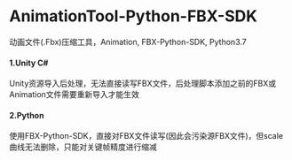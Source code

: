 # AnimationTool-Python-FBX-SDK
动画文件(.Fbx)压缩工具，Animation, FBX-Python-SDK, Python3.7

#### 1.Unity C#
Unity资源导入后处理，无法直接读写FBX文件，后处理脚本添加之前的FBX或Animation文件需要重新导入才能生效

#### 2.Python
使用FBX-Python-SDK，直接对FBX文件读写(因此会污染源FBX文件)，但scale曲线无法删除，只能对关键帧精度进行缩减